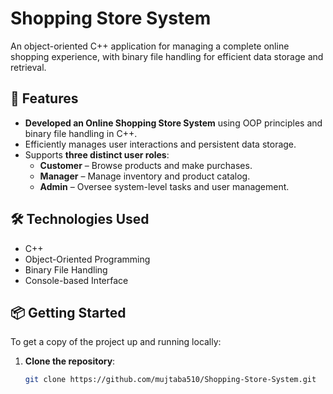 # Shopping Store System

An object-oriented C++ application for managing a complete online shopping experience, with binary file handling for efficient data storage and retrieval.

## 🚀 Features

- **Developed an Online Shopping Store System** using OOP principles and binary file handling in C++.
- Efficiently manages user interactions and persistent data storage.
- Supports **three distinct user roles**:
  - **Customer** – Browse products and make purchases.
  - **Manager** – Manage inventory and product catalog.
  - **Admin** – Oversee system-level tasks and user management.

## 🛠️ Technologies Used

- C++
- Object-Oriented Programming
- Binary File Handling
- Console-based Interface

## 📦 Getting Started

To get a copy of the project up and running locally:

1. **Clone the repository**:
   ```bash
   git clone https://github.com/mujtaba510/Shopping-Store-System.git
